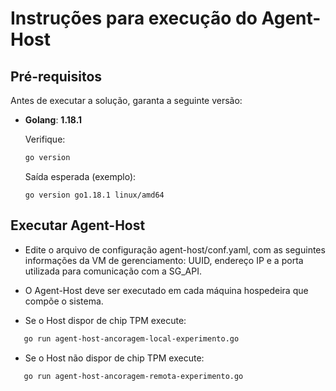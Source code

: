 # Instruções para execução do Agent-Host



## Pré-requisitos

Antes de executar a solução, garanta a seguinte versão:

- **Golang**: **1.18.1**

  Verifique:
    ```bash
    go version
    ```
    Saída esperada (exemplo):
    ```
    go version go1.18.1 linux/amd64
    ```

## Executar Agent-Host

- Edite o arquivo de configuração agent-host/conf.yaml, com as seguintes informações da VM de gerenciamento: UUID, endereço IP e a porta utilizada para comunicação com a SG_API.

- O Agent-Host deve ser executado em cada máquina hospedeira que compõe o sistema.

- Se o Host dispor de chip TPM execute:

 ```bash
    go run agent-host-ancoragem-local-experimento.go
 ```

- Se o Host não dispor de chip TPM execute:

 ```bash
    go run agent-host-ancoragem-remota-experimento.go
   ```
